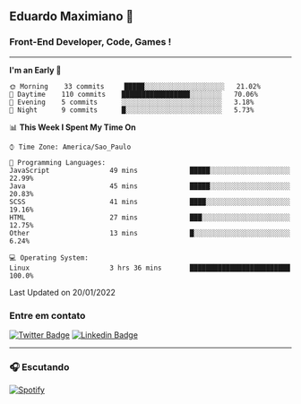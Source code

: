 ## Eduardo Maximiano 👋

### Front-End Developer, Code, Games !

---

<!--START_SECTION:waka-->
**I'm an Early 🐤** 

```text
🌞 Morning    33 commits     █████░░░░░░░░░░░░░░░░░░░░   21.02% 
🌆 Daytime    110 commits    █████████████████░░░░░░░░   70.06% 
🌃 Evening    5 commits      ░░░░░░░░░░░░░░░░░░░░░░░░░   3.18% 
🌙 Night      9 commits      █░░░░░░░░░░░░░░░░░░░░░░░░   5.73%

```


📊 **This Week I Spent My Time On** 

```text
⌚︎ Time Zone: America/Sao_Paulo

💬 Programming Languages: 
JavaScript               49 mins             █████░░░░░░░░░░░░░░░░░░░░   22.99% 
Java                     45 mins             █████░░░░░░░░░░░░░░░░░░░░   20.83% 
SCSS                     41 mins             ████░░░░░░░░░░░░░░░░░░░░░   19.16% 
HTML                     27 mins             ███░░░░░░░░░░░░░░░░░░░░░░   12.75% 
Other                    13 mins             █░░░░░░░░░░░░░░░░░░░░░░░░   6.24%

💻 Operating System: 
Linux                    3 hrs 36 mins       █████████████████████████   100.0%

```


 Last Updated on 20/01/2022
<!--END_SECTION:waka-->

### Entre em contato

[![Twitter Badge](https://img.shields.io/badge/-@edmaxi-1ca0f1?style=flat-square&labelColor=1ca0f1&logo=twitter&logoColor=white&link=https://twitter.com/edmaxi)](https://twitter.com/edmaxi)
[![Linkedin Badge](https://img.shields.io/badge/-Eduardo_Maximiano-0077B5?style=flat-square&logo=Linkedin&logoColor=white&link=https://www.linkedin.com/in/maximiano-eduardo)](https://www.linkedin.com/in/maximiano-eduardo)

---

### 🎧 Escutando
[![Spotify](https://novatorem-sandy.vercel.app/api/spotify)](https://open.spotify.com/user/comgigo)
